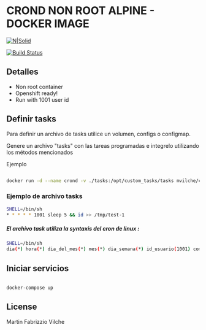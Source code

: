# CROND NON ROOT ALPINE - DOCKER IMAGE

[![N|Solid](https://cldup.com/dTxpPi9lDf.thumb.png)](https://nodesource.com/products/nsolid)

[![Build Status](https://travis-ci.org/joemccann/dillinger.svg?branch=master)](https://travis-ci.org/joemccann/dillinger)


## Detalles

- Non root container
- Openshift ready!
- Run with 1001 user id



## Definir tasks

Para definir un archivo de tasks utilice un volumen, configs o configmap.

Genere un archivo "tasks" con las tareas programadas e integrelo utilizando los métodos mencionados

Ejemplo

```bash

docker run -d --name crond -v ./tasks:/opt/custom_tasks/tasks mvilche/crond-noroot:alpine3.9

```

### Ejemplo de archivo tasks

```bash
SHELL=/bin/sh
* * * * * 1001 sleep 5 && id >> /tmp/test-1
```
#####  El archivo task utiliza la syntaxis del cron de linux :

 ```bash
SHELL=/bin/sh
dia(*) hora(*) dia_del_mes(*) mes(*) dia_semana(*) id_usuario(1001) commando(sleep 5 && id >> /tmp/test-1)
```




## Iniciar servicios

```bash

docker-compose up

```

## License
Martin Fabrizzio Vilche
